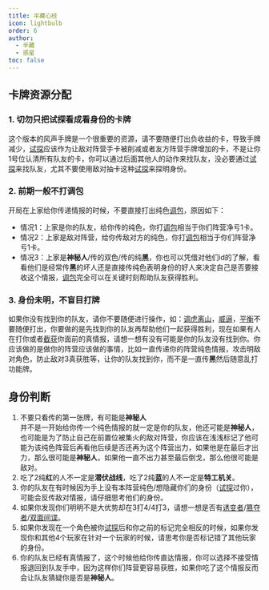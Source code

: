 ```yaml
---
title: 半藏心经
icon: lightbulb
order: 6
author:
  - 半藏
  - 惑星
toc: false
---
```


## 卡牌资源分配

### 1. 切勿只把试探看成看身份的卡牌

这个版本的风声手牌是一个很重要的资源，请不要随便打出负收益的卡，导致手牌减少，[试探](../card/card.md)应该作为让敌对阵营手卡被削减或者友方阵营手牌增加的卡，不是让你1号位认清所有队友的卡，你可以通过后面其他人的动作来找队友，没必要通过[试探](../card/card.md)来找队友，尤其不要使用敌对抽卡这种[试探](../card/card.md)来探明身份。

### 2. 前期一般不打调包

开局在上家给你传递情报的时候，不要直接打出纯色[调包](../card/card.md)，原因如下：
- 情况1：上家是你的队友，给你传的纯色，你打[调包](../card/card.md)相当于你们阵营净亏1卡。
- 情况2：上家是敌对阵营，给你传敌对方的纯色，你打[调包](../card/card.md)相当于你们阵营净亏1卡。
- 情况3：上家是**神秘人**/传的双色/传的纯**黑**，你也可以凭借对他们id的了解，看看他们是经常传**黑**的坏人还是直接传纯色表明身份的好人来决定自己是否要接收这个情报，[调包](../card/card.md)完全可以在关键时刻帮助队友获得胜利。

### 3. 身份未明，不盲目打牌

如果你没有找到你的队友，请你不要随便进行操作，如：[调虎离山](../card/card.md)，[威逼](../card/card.md)，[平衡](../card/card.md)不要随便打出，你要做的是先找到你的队友再帮助他们一起获得胜利，现在如果有人在打你或者[截获](../card/card.md)你面前的真情报，请想一想有没有可能是你的队友没有找到你。你应该做的是做你的阵营应该做的事情，比如一直传递你的阵营纯色情报，攻击明敌对角色，防止敌对3真获胜等，让你的队友找到你，而不是一直传**黑**然后随意乱打功能牌。

## 身份判断

1. 不要只看传的第一张牌，有可能是**神秘人**\
并不是一开始给你传一个纯色情报的就一定是你的队友，他还可能是**神秘人**，也可能是为了防止自己在前置位被集火的敌对阵营，你应该在浅浅标记了他可能为该纯色阵营后再看他后续是否还再为这个阵营出力，如果他是在最后才出力，那么很可能是**神秘人**，如果他一直不出力甚至最后倒戈，那么他很可能是敌对。
2. 吃了2纯**红**的人不一定是**潜伏战线**，吃了2纯**蓝**的人不一定是**特工机关**。
3. 你的队友在有时候因为手上没有本阵营纯色/想隐藏你们的身份（[试探](../card/card.md)过你），可能会反传敌对情报，请仔细思考他们的身份。
4. 如果你发现你们明明不是大优势却在3打4/4打3，请想一想是否有[诱变者](../card/secret_task.md)/[篡夺者](../card/secret_task.md)/[双面间谍](../card/secret_task.md)。
5. 如果你发现在一个角色被你[试探](../card/card.md)后和你之前的标记完全相反的时候，如果你发现你和其他4个玩家在针对一个玩家的时候，请思考你是否标记错了其他玩家的身份。
6. 你的队友已经有真情报了，这个时候他给你传直达情报，你可以选择不接受情报退回到队友手中，因为这样你们阵营更容易获胜，如果你吃了这个情报反而会让队友猜疑你是否是**神秘人**。
